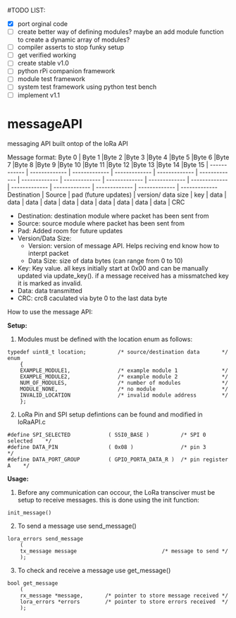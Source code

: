 #TODO LIST:
- [x] port orginal code
- [ ] create better way of defining modules? maybe an add module function to create a dynamic array of modules?
- [ ] compiler asserts to stop funky setup
- [ ] get verified working
- [ ] create stable v1.0
- [ ] python rPi companion framework
- [ ] module test framework
- [ ] system test framework using python test bench
- [ ] implement v1.1

# messageAPI
messaging API built ontop of the loRa API


Message format:
Byte 0 | Byte 1 |Byte 2 |Byte 3 |Byte 4 |Byte 5 |Byte 6 |Byte 7 |Byte 8 |Byte 9 |Byte 10 |Byte 11 |Byte 12 |Byte 13 |Byte 14 |Byte 15 |
------------ | ------------- | ------------- | ------------- | ------------- | ------------- | ------------- | ------------- | ------------- | ------------- | ------------- | ------------- | ------------- | ------------- | ------------- | -------------
Destination | Source | pad (future updates) | version/ data size | key | data | data | data | data | data | data | data | data | data | data | CRC

* Destination: destination module where packet has been sent from
* Source: source module where packet has been sent from
* Pad: Added room for future updates
* Version/Data Size:
  * Version: version of message API. Helps reciving end know how to interpt packet
  * Data Size: size of data bytes (can range from 0 to 10)
* Key: Key value. all keys initially start at 0x00 and can be manually updated via update_key(). if a message received has a missmatched key it is marked as invalid.
* Data: data transmitted
* CRC: crc8 caculated via byte 0 to the last data byte


How to use the message API:

__Setup:__

1. Modules must be defined with the location enum as follows:
```
typedef uint8_t location;          /* source/destination data       */   
enum 
    {
    EXAMPLE_MODULE1,               /* example module 1              */
    EXAMPLE_MODULE2,               /* example module 2              */
    NUM_OF_MODULES,                /* number of modules             */
    MODULE_NONE,                   /* no module                     */
    INVALID_LOCATION               /* invalid module address        */
    }; 
```
2. LoRa Pin and SPI setup defintions can be found and modified in loRaAPI.c
```
#define SPI_SELECTED            ( SSI0_BASE )          /* SPI 0 selected    */
#define DATA_PIN                ( 0x08 )               /* pin 3             */
#define DATA_PORT_GROUP         ( GPIO_PORTA_DATA_R )  /* pin register A    */
```



__Usage:__

1. Before any communication can occour, the LoRa transciver must be setup to receive messages. this is done using the init function:
```
init_message()
```

2. To send a message use send_message()
```
lora_errors send_message
    (
    tx_message message                           /* message to send */
    );
```
3. To check and receive a message use get_message()
```
bool get_message
    (
    rx_message *message,       /* pointer to store message received */
    lora_errors *errors        /* pointer to store errors received  */
    );
```
